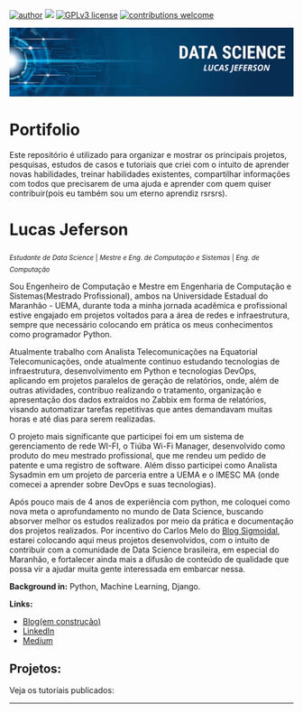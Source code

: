 [![author](https://img.shields.io/badge/autor-ljeferson-red)](https://www.linkedin.com/in/ljefersoncs26/) [![](https://img.shields.io/badge/python-3.7+-blue.svg)](https://www.python.org/downloads/release/python-365/) [![GPLv3 license](https://img.shields.io/badge/License-GPLv3-blue.svg)](http://perso.crans.org/besson/LICENSE.html) [![contributions welcome](https://img.shields.io/badge/contributions-welcome-brightgreen.svg?style=flat)](https://github.com/ljeferson/data_science/issues)

<p align="center">
  <img src="banner_DS_LJ.svg" >
</p>

# Portifolio
Este repositório é utilizado para organizar e mostrar os principais projetos, pesquisas, estudos de casos e tutoriais que criei com o intuito de aprender novas habilidades, treinar habilidades existentes, compartilhar informações com todos que precisarem de uma ajuda e aprender com quem quiser contribuir(pois eu também sou um eterno aprendiz rsrsrs).

# Lucas Jeferson
<sub>*Estudante de Data Science* | *Mestre e Eng. de Computação e Sistemas* | *Eng. de Computação*</sub>

Sou Engenheiro de Computação e Mestre em Engenharia de Computação e Sistemas(Mestrado Profissional), ambos na Universidade Estadual do Maranhão - UEMA, durante toda a minha jornada acadêmica e profissional estive engajado em projetos voltados para a área de redes e infraestrutura, sempre que necessário colocando em prática os meus conhecimentos como programador Python. 

Atualmente trabalho com Analista Telecomunicações na Equatorial Telecomunicações, onde atualmente continuo estudando tecnologias de infraestrutura, desenvolvimento em Python e tecnologias DevOps, aplicando em projetos paralelos de geração de relatórios, onde, além de outras atividades, contribuo realizando o tratamento, organização e apresentação dos dados extraídos no Zabbix em forma de relatórios, visando automatizar tarefas repetitivas que antes demandavam muitas horas e até dias para serem realizadas. 

O projeto mais significante que participei foi em um sistema de gerenciamento de rede WI-FI, o Tiúba Wi-Fi Manager, desenvolvido como produto do meu mestrado profissional, que me rendeu um pedido de patente e uma registro de software. Além disso participei como Analista Sysadmin em um projeto de parceria entre a UEMA e o IMESC MA (onde comecei a aprender sobre DevOps e suas tecnologias). 

Após pouco mais de 4 anos de experiência com python, me coloquei como nova meta o aprofundamento no mundo de Data Science, buscando absorver melhor os estudos realizados por meio da prática e documentação dos projetos realizados. Por incentivo do Carlos Melo do [Blog Sigmoidal](https://sigmoidal.ai/blog/), estarei colocando aqui meus projetos desenvolvidos, com o intuito de contribuir com a comunidade de Data Science brasileira, em especial do Maranhão, e fortalecer ainda mais a difusão de conteúdo de qualidade que possa vir a ajudar muita gente interessada em embarcar nessa.

**Background in:** Python, Machine Learning, Django.

**Links:**
* [Blog(em construção)](http://blog.lucasjefersoncs.ml/)
* [LinkedIn](https://www.linkedin.com/in/ljefersoncs26/)
* [Medium](https://www.medium.com)


## Projetos:
Veja os tutoriais publicados:


---




